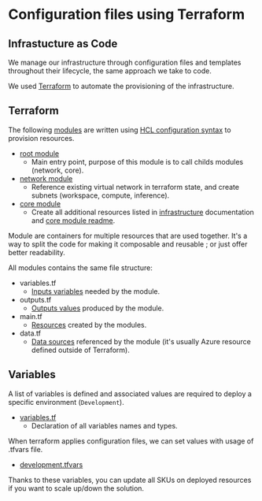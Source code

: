 # Configuration files using Terraform

## Infrastucture as Code

We manage our infrastructure through configuration files and templates throughout their lifecycle, the same approach we take to code.

We used [Terraform](https://www.terraform.io/) to automate the provisioning of the infrastructure.

## Terraform

The following [modules](https://developer.hashicorp.com/terraform/language/modules) are written using [HCL configuration syntax](https://developer.hashicorp.com/terraform/language/syntax/configuration) to provision resources.

- [root module](../../../infra/terraform/main.tf)
  - Main entry point, purpose of this module is to call childs modules (network, core).
- [network module](../../../infra/terraform/modules/network/main.tf)
  - Reference existing virtual network in terraform state, and create subnets (workspace, compute, inference).
- [core module](../../../infra/terraform/modules/core/main.tf)
  - Create all additional resources listed in [infrastructure](./infrastructure.md) documentation and [core module readme](../../../infra/terraform/modules/core/README.md).

Module are containers for multiple resources that are used together. It's a way to split the code for making it composable and reusable ; or just offer better readability.

All modules contains the same file structure:

- variables.tf
  - [Inputs variables](https://developer.hashicorp.com/terraform/language/values/variables) needed by the module.
- outputs.tf
  - [Outputs values](https://developer.hashicorp.com/terraform/language/values/outputs) produced by the module.
- main.tf
  - [Resources](https://developer.hashicorp.com/terraform/language/resources) created by the modules.
- data.tf
  - [Data sources](https://developer.hashicorp.com/terraform/language/data-sources) referenced by the module (it's usually Azure resource defined outside of Terraform).

## Variables

A list of variables is defined and associated values are required to deploy a specific environment (`Development`).

- [variables.tf](../../../infra/terraform/variables.tf)
  - Declaration of all variables names and types.

When terraform applies configuration files, we can set values with usage of .tfvars file.

- [development.tfvars](../../../infra/terraform/environments/development.tfvars)

Thanks to these variables, you can update all SKUs on deployed resources if you want to scale up/down the solution.
